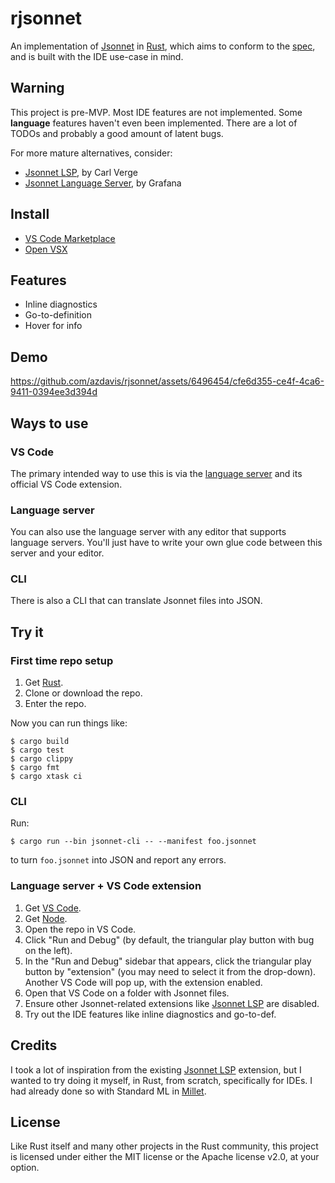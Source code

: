# rjsonnet

An implementation of [Jsonnet][] in [Rust][], which aims to conform to the [spec][], and is built with the IDE use-case in mind.

## Warning

This project is pre-MVP. Most IDE features are not implemented. Some **language** features haven't even been implemented. There are a lot of TODOs and probably a good amount of latent bugs.

For more mature alternatives, consider:

- [Jsonnet LSP][carl], by Carl Verge
- [Jsonnet Language Server][grafana], by Grafana

## Install

- [VS Code Marketplace][vs-code-marketplace]
- [Open VSX][open-vsx]

## Features

- Inline diagnostics
- Go-to-definition
- Hover for info

## Demo

https://github.com/azdavis/rjsonnet/assets/6496454/cfe6d355-ce4f-4ca6-9411-0394ee3d394d

## Ways to use

### VS Code

The primary intended way to use this is via the [language server][lsp] and its official VS Code extension.

### Language server

You can also use the language server with any editor that supports language servers. You'll just have to write your own glue code between this server and your editor.

### CLI

There is also a CLI that can translate Jsonnet files into JSON.

## Try it

### First time repo setup

1. Get [Rust][rustup].
1. Clone or download the repo.
1. Enter the repo.

Now you can run things like:

```
$ cargo build
$ cargo test
$ cargo clippy
$ cargo fmt
$ cargo xtask ci
```

### CLI

Run:

```
$ cargo run --bin jsonnet-cli -- --manifest foo.jsonnet
```

to turn `foo.jsonnet` into JSON and report any errors.

### Language server + VS Code extension

1. Get [VS Code][vscode].
1. Get [Node][node].
1. Open the repo in VS Code.
1. Click "Run and Debug" (by default, the triangular play button with bug on the left).
1. In the "Run and Debug" sidebar that appears, click the triangular play button by "extension" (you may need to select it from the drop-down). Another VS Code will pop up, with the extension enabled.
1. Open that VS Code on a folder with Jsonnet files.
1. Ensure other Jsonnet-related extensions like [Jsonnet LSP][carl] are disabled.
1. Try out the IDE features like inline diagnostics and go-to-def.

## Credits

I took a lot of inspiration from the existing [Jsonnet LSP][carl] extension, but I wanted to try doing it myself, in Rust, from scratch, specifically for IDEs. I had already done so with Standard ML in [Millet][millet].

## License

Like Rust itself and many other projects in the Rust community, this project is licensed under either the MIT license or the Apache license v2.0, at your option.

[Jsonnet]: https://jsonnet.org
[lsp]: https://microsoft.github.io/language-server-protocol
[node]: https://nodejs.org/en
[carl]: https://marketplace.visualstudio.com/items?itemName=cverge.jsonnet-lsp
[grafana]: https://marketplace.visualstudio.com/items?itemName=Grafana.vscode-jsonnet
[Rust]: https://www.rust-lang.org
[rustup]: https://rustup.rs
[spec]: https://jsonnet.org/ref/spec.html
[vscode]: https://code.visualstudio.com
[millet]: https://github.com/azdavis/millet
[vs-code-marketplace]: https://marketplace.visualstudio.com/items?itemName=azdavis.rjsonnet
[open-vsx]: https://open-vsx.org/extension/azdavis/rjsonnet
